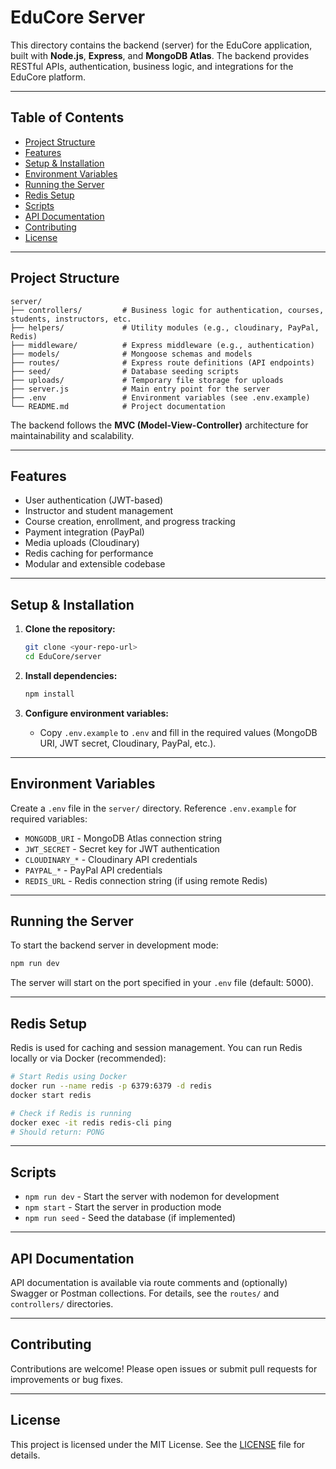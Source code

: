 
# EduCore Server

This directory contains the backend (server) for the EduCore application, built with **Node.js**, **Express**, and **MongoDB Atlas**. The backend provides RESTful APIs, authentication, business logic, and integrations for the EduCore platform.

---

## Table of Contents

- [Project Structure](#project-structure)
- [Features](#features)
- [Setup & Installation](#setup--installation)
- [Environment Variables](#environment-variables)
- [Running the Server](#running-the-server)
- [Redis Setup](#redis-setup)
- [Scripts](#scripts)
- [API Documentation](#api-documentation)
- [Contributing](#contributing)
- [License](#license)

---

## Project Structure

```text
server/
├── controllers/         # Business logic for authentication, courses, students, instructors, etc.
├── helpers/             # Utility modules (e.g., cloudinary, PayPal, Redis)
├── middleware/          # Express middleware (e.g., authentication)
├── models/              # Mongoose schemas and models
├── routes/              # Express route definitions (API endpoints)
├── seed/                # Database seeding scripts
├── uploads/             # Temporary file storage for uploads
├── server.js            # Main entry point for the server
├── .env                 # Environment variables (see .env.example)
└── README.md            # Project documentation
```

The backend follows the **MVC (Model-View-Controller)** architecture for maintainability and scalability.

---

## Features

- User authentication (JWT-based)
- Instructor and student management
- Course creation, enrollment, and progress tracking
- Payment integration (PayPal)
- Media uploads (Cloudinary)
- Redis caching for performance
- Modular and extensible codebase

---

## Setup & Installation

1. **Clone the repository:**
	```bash
	git clone <your-repo-url>
	cd EduCore/server
	```

2. **Install dependencies:**
	```bash
	npm install
	```

3. **Configure environment variables:**
	- Copy `.env.example` to `.env` and fill in the required values (MongoDB URI, JWT secret, Cloudinary, PayPal, etc.).

---

## Environment Variables

Create a `.env` file in the `server/` directory. Reference `.env.example` for required variables:

- `MONGODB_URI` - MongoDB Atlas connection string
- `JWT_SECRET` - Secret key for JWT authentication
- `CLOUDINARY_*` - Cloudinary API credentials
- `PAYPAL_*` - PayPal API credentials
- `REDIS_URL` - Redis connection string (if using remote Redis)

---

## Running the Server

To start the backend server in development mode:

```bash
npm run dev
```

The server will start on the port specified in your `.env` file (default: 5000).

---

## Redis Setup

Redis is used for caching and session management. You can run Redis locally or via Docker (recommended):

```bash
# Start Redis using Docker
docker run --name redis -p 6379:6379 -d redis
docker start redis

# Check if Redis is running
docker exec -it redis redis-cli ping
# Should return: PONG
```

---

## Scripts

- `npm run dev` - Start the server with nodemon for development
- `npm start` - Start the server in production mode
- `npm run seed` - Seed the database (if implemented)

---

## API Documentation

API documentation is available via route comments and (optionally) Swagger or Postman collections. For details, see the `routes/` and `controllers/` directories.

---

## Contributing

Contributions are welcome! Please open issues or submit pull requests for improvements or bug fixes.

---

## License

This project is licensed under the MIT License. See the [LICENSE](../LICENSE) file for details.